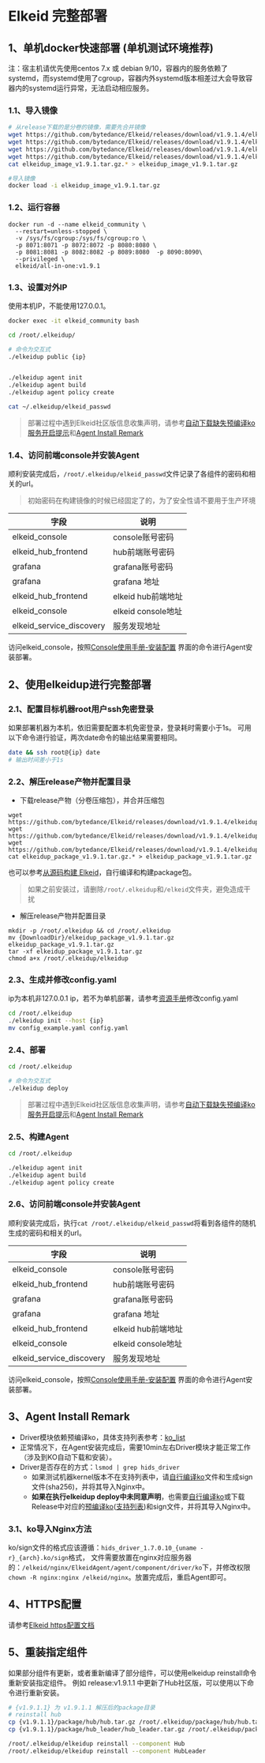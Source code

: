 # Elkeid 完整部署

## 1、单机docker快速部署 (单机测试环境推荐)

注：宿主机请优先使用centos 7.x 或 debian 9/10，容器内的服务依赖了systemd，而systemd使用了cgroup，容器内外systemd版本相差过大会导致容器内的systemd运行异常，无法启动相应服务。

### 1.1、导入镜像
```bash
# 从release下载的是分卷的镜像，需要先合并镜像
wget https://github.com/bytedance/Elkeid/releases/download/v1.9.1.4/elkeidup_image_v1.9.1.tar.gz.00
wget https://github.com/bytedance/Elkeid/releases/download/v1.9.1.4/elkeidup_image_v1.9.1.tar.gz.01
wget https://github.com/bytedance/Elkeid/releases/download/v1.9.1.4/elkeidup_image_v1.9.1.tar.gz.02
wget https://github.com/bytedance/Elkeid/releases/download/v1.9.1.4/elkeidup_image_v1.9.1.tar.gz.03
cat elkeidup_image_v1.9.1.tar.gz.* > elkeidup_image_v1.9.1.tar.gz

#导入镜像
docker load -i elkeidup_image_v1.9.1.tar.gz
```

### 1.2、运行容器

```
docker run -d --name elkeid_community \
  --restart=unless-stopped \
  -v /sys/fs/cgroup:/sys/fs/cgroup:ro \
  -p 8071:8071 -p 8072:8072 -p 8080:8080 \
  -p 8081:8081 -p 8082:8082 -p 8089:8080  -p 8090:8090\
  --privileged \
  elkeid/all-in-one:v1.9.1
```

### 1.3、设置对外IP

使用本机IP，不能使用127.0.0.1。

```bash
docker exec -it elkeid_community bash

cd /root/.elkeidup/

# 命令为交互式
./elkeidup public {ip}


./elkeidup agent init
./elkeidup agent build
./elkeidup agent policy create

cat ~/.elkeidup/elkeid_passwd
```

> 部署过程中遇到Elkeid社区版信息收集声明，请参考[自动下载缺失预编译ko服务开启提示](./README-zh_CN.md#自动下载缺失预编译ko服务开启提示)和[Agent Install Remark](#3agent-install-remark)


### 1.4、访问前端console并安装Agent
顺利安装完成后，`/root/.elkeidup/elkeid_passwd`文件记录了各组件的密码和相关的url。
> 初始密码在构建镜像的时候已经固定了的，为了安全性请不要用于生产环境

| 字段                       | 说明               |
|--------------------------|------------------|
| elkeid_console           | console账号密码      |
| elkeid_hub_frontend      | hub前端账号密码        |
| grafana                  | grafana账号密码      |
| grafana                  | grafana 地址       |
| elkeid_hub_frontend      | elkeid hub前端地址   |
| elkeid_console           | elkeid console地址 |
| elkeid_service_discovery | 服务发现地址           |

访问elkeid_console，按照[Console使用手册-安装配置](../server/docs/console_tutorial/Elkeid_Console_manual.md#安装配置) 界面的命令进行Agent安装部署。

## 2、使用elkeidup进行完整部署

### 2.1、配置目标机器root用户ssh免密登录

如果部署机器为本机，依旧需要配置本机免密登录，登录耗时需要小于1s。
可用以下命令进行验证，两次date命令的输出结果需要相同。

```bash
date && ssh root@{ip} date
# 输出时间差小于1s
```

### 2.2、解压release产物并配置目录
- 下载release产物（分卷压缩包），并合并压缩包
```
wget https://github.com/bytedance/Elkeid/releases/download/v1.9.1.4/elkeidup_package_v1.9.1.tar.gz.00
wget https://github.com/bytedance/Elkeid/releases/download/v1.9.1.4/elkeidup_package_v1.9.1.tar.gz.01
wget https://github.com/bytedance/Elkeid/releases/download/v1.9.1.4/elkeidup_package_v1.9.1.tar.gz.02
cat elkeidup_package_v1.9.1.tar.gz.* > elkeidup_package_v1.9.1.tar.gz
```
也可以参考[从源码构建 Elkeid](./build_package-zh_CN.md)，自行编译和构建package包。

> 如果之前安装过，请删除`/root/.elkeidup`和`/elkeid`文件夹，避免造成干扰

- 解压release产物并配置目录
```
mkdir -p /root/.elkeidup && cd /root/.elkeidup
mv {DownloadDir}/elkeidup_package_v1.9.1.tar.gz elkeidup_package_v1.9.1.tar.gz
tar -xf elkeidup_package_v1.9.1.tar.gz
chmod a+x /root/.elkeidup/elkeidup
```

### 2.3、生成并修改config.yaml

ip为本机非127.0.0.1 ip，若不为单机部署，请参考[资源手册](./configuration-zh_CN.md#配置文件说明)修改config.yaml

```bash
cd /root/.elkeidup
./elkeidup init --host {ip}
mv config_example.yaml config.yaml
```

### 2.4、部署

```bash
cd /root/.elkeidup

# 命令为交互式
./elkeidup deploy
```

> 部署过程中遇到Elkeid社区版信息收集声明，请参考[自动下载缺失预编译ko服务开启提示](./README-zh_CN.md#自动下载缺失预编译ko服务开启提示)和[Agent Install Remark](#3agent-install-remark)

### 2.5、构建Agent

```bash
cd /root/.elkeidup

./elkeidup agent init
./elkeidup agent build
./elkeidup agent policy create
```

### 2.6、访问前端console并安装Agent
顺利安装完成后，执行`cat /root/.elkeidup/elkeid_passwd`将看到各组件的随机生成的密码和相关的url。

| 字段                       | 说明               |
|--------------------------|------------------|
| elkeid_console           | console账号密码      |
| elkeid_hub_frontend      | hub前端账号密码        |
| grafana                  | grafana账号密码      |
| grafana                  | grafana 地址       |
| elkeid_hub_frontend      | elkeid hub前端地址   |
| elkeid_console           | elkeid console地址 |
| elkeid_service_discovery | 服务发现地址           |

访问elkeid_console，按照[Console使用手册-安装配置](../server/docs/console_tutorial/Elkeid_Console_manual.md#安装配置) 界面的命令进行Agent安装部署。


## 3、Agent Install Remark

- Driver模块依赖预编译ko，具体支持列表参考：[ko_list](https://github.com/bytedance/Elkeid/blob/main/driver/ko_list.md)
- 正常情况下，在Agent安装完成后，需要10min左右Driver模块才能正常工作（涉及到KO自动下载和安装）。
- Driver是否存在的方式：`lsmod | grep hids_driver`
    - 如果测试机器kernel版本不在支持列表中，请[自行编译ko](https://github.com/bytedance/Elkeid/blob/main/driver/README-zh_CN.md)文件和生成sign文件(sha256)，并将其导入Nginx中。
    - **如果在执行elkeidup deploy中未同意声明**，也需要[自行编译ko](https://github.com/bytedance/Elkeid/blob/main/driver/README-zh_CN.md)或下载Release中对应的[预编译ko](https://github.com/bytedance/Elkeid/releases/download/v1.9.1.4/ko.tar.xz)([支持列表](https://github.com/bytedance/Elkeid/blob/main/driver/ko_list.md))和sign文件，并将其导入Nginx中。

### 3.1、ko导入Nginx方法
ko/sign文件的格式应该遵循：`hids_driver_1.7.0.10_{uname -r}_{arch}.ko/sign`格式， 文件需要放置在nginx对应服务器的：`/elkeid/nginx/ElkeidAgent/agent/component/driver/ko`下，并修改权限`chown -R nginx:nginx /elkeid/nginx`。放置完成后，重启Agent即可。

## 4、HTTPS配置
请参考[Elkeid https配置文档](./https_config/https-zh_CN.md)

## 5、重装指定组件
如果部分组件有更新，或者重新编译了部分组件，可以使用elkeidup reinstall命令重新安装指定组件。
例如 release:v1.9.1.1 中更新了Hub社区版，可以使用以下命令进行重新安装。

```bash
# {v1.9.1.1} 为 v1.9.1.1 解压后的package目录
# reinstall hub
cp {v1.9.1.1}/package/hub/hub.tar.gz /root/.elkeidup/package/hub/hub.tar.gz
cp {v1.9.1.1}/package/hub_leader/hub_leader.tar.gz /root/.elkeidup/package/hub_leader/hub_leader.tar.gz

/root/.elkeidup/elkeidup reinstall --component Hub
/root/.elkeidup/elkeidup reinstall --component HubLeader

```
